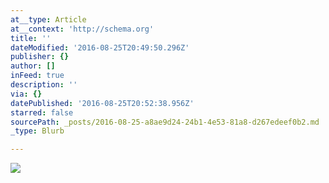 ```yaml
---
at__type: Article
at__context: 'http://schema.org'
title: ''
dateModified: '2016-08-25T20:49:50.296Z'
publisher: {}
author: []
inFeed: true
description: ''
via: {}
datePublished: '2016-08-25T20:52:38.956Z'
starred: false
sourcePath: _posts/2016-08-25-a8ae9d24-24b1-4e53-81a8-d267edeef0b2.md
_type: Blurb

---
```

![](https://the-grid-user-content.s3-us-west-2.amazonaws.com/aa1e8a44-c646-4564-a81f-d068a56caed6.jpg)